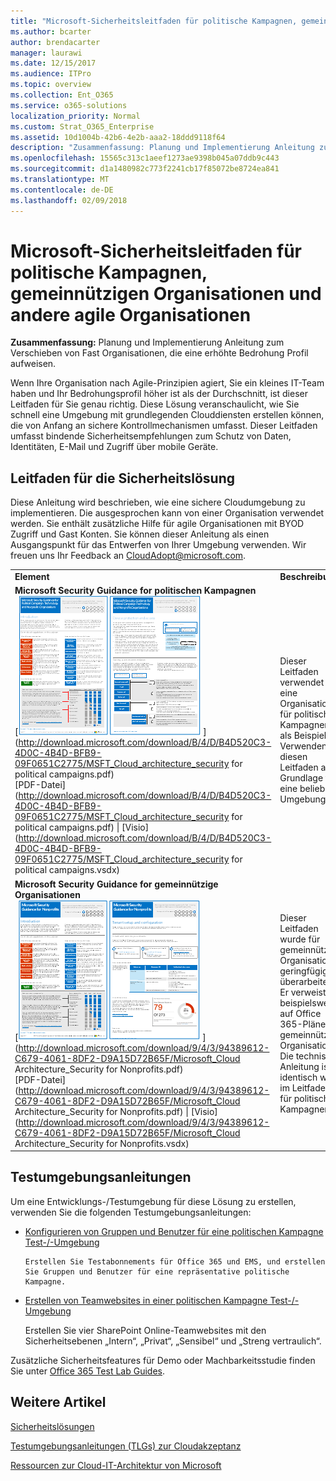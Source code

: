 ```yaml
---
title: "Microsoft-Sicherheitsleitfaden für politische Kampagnen, gemeinnützigen Organisationen und andere agile Organisationen"
ms.author: bcarter
author: brendacarter
manager: laurawi
ms.date: 12/15/2017
ms.audience: ITPro
ms.topic: overview
ms.collection: Ent_O365
ms.service: o365-solutions
localization_priority: Normal
ms.custom: Strat_O365_Enterprise
ms.assetid: 10d1004b-42b6-4e2b-aaa2-18ddd9118f64
description: "Zusammenfassung: Planung und Implementierung Anleitung zum Verschieben von Fast Organisationen, die eine erhöhte Bedrohung Profil aufweisen."
ms.openlocfilehash: 15565c313c1aeef1273ae9398b045a07ddb9c443
ms.sourcegitcommit: d1a1480982c773f2241cb17f85072be8724ea841
ms.translationtype: MT
ms.contentlocale: de-DE
ms.lasthandoff: 02/09/2018
---
```

# <a name="microsoft-security-guidance-for-political-campaigns-nonprofits-and-other-agile-organizations"></a>Microsoft-Sicherheitsleitfaden für politische Kampagnen, gemeinnützigen Organisationen und andere agile Organisationen

 **Zusammenfassung:** Planung und Implementierung Anleitung zum Verschieben von Fast Organisationen, die eine erhöhte Bedrohung Profil aufweisen.
  
Wenn Ihre Organisation nach Agile-Prinzipien agiert, Sie ein kleines IT-Team haben und Ihr Bedrohungsprofil höher ist als der Durchschnitt, ist dieser Leitfaden für Sie genau richtig. Diese Lösung veranschaulicht, wie Sie schnell eine Umgebung mit grundlegenden Clouddiensten erstellen können, die von Anfang an sichere Kontrollmechanismen umfasst. Dieser Leitfaden umfasst bindende Sicherheitsempfehlungen zum Schutz von Daten, Identitäten, E-Mail und Zugriff über mobile Geräte.
  
## <a name="security-solution-guidance"></a>Leitfaden für die Sicherheitslösung

Diese Anleitung wird beschrieben, wie eine sichere Cloudumgebung zu implementieren. Die ausgesprochen kann von einer Organisation verwendet werden. Sie enthält zusätzliche Hilfe für agile Organisationen mit BYOD Zugriff und Gast Konten. Sie können dieser Anleitung als einen Ausgangspunkt für das Entwerfen von Ihrer Umgebung verwenden. Wir freuen uns Ihr Feedback an [CloudAdopt@microsoft.com](mailto:CloudAdopt@microsoft.com). 
  
|||
|:-----|:-----|
|**Element** <br/> |**Beschreibung** <br/> |
|**Microsoft Security Guidance for politischen Kampagnen** <br/> [![Ziehpunkt eigenes Ende Mini Poster festgelegt.](images/d370ce28-ca40-4930-9a2c-907312aa06c8.png)          ](http://download.microsoft.com/download/B/4/D/B4D520C3-4D0C-4B4D-BFB9-09F0651C2775/MSFT_Cloud_architecture_security for political campaigns.pdf) <br/> [PDF-Datei](http://download.microsoft.com/download/B/4/D/B4D520C3-4D0C-4B4D-BFB9-09F0651C2775/MSFT_Cloud_architecture_security for political campaigns.pdf) \| [Visio](http://download.microsoft.com/download/B/4/D/B4D520C3-4D0C-4B4D-BFB9-09F0651C2775/MSFT_Cloud_architecture_security for political campaigns.vsdx)   <br/> |Dieser Leitfaden verwendet eine Organisation für politische Kampagnen als Beispiel. Verwenden Sie diesen Leitfaden als Grundlage für eine beliebige Umgebung.   <br/> |
|**Microsoft Security Guidance for gemeinnützige Organisationen** <br/> [![Miniaturbild für die Datei zum Herunterladen](images/e4784889-1c69-4067-9a8f-31d31d1eceea.png)          ](http://download.microsoft.com/download/9/4/3/94389612-C679-4061-8DF2-D9A15D72B65F/Microsoft_Cloud Architecture_Security for Nonprofits.pdf) <br/> [PDF-Datei](http://download.microsoft.com/download/9/4/3/94389612-C679-4061-8DF2-D9A15D72B65F/Microsoft_Cloud Architecture_Security for Nonprofits.pdf) \| [Visio](http://download.microsoft.com/download/9/4/3/94389612-C679-4061-8DF2-D9A15D72B65F/Microsoft_Cloud Architecture_Security for Nonprofits.vsdx)   <br/> |Dieser Leitfaden wurde für gemeinnützige Organisationen geringfügig überarbeitet. Er verweist beispielsweise auf Office 365-Pläne für gemeinnützige Organisation. Die technische Anleitung ist identisch wie im Leitfaden für politische Kampagnen.  <br/> |
   
## <a name="test-lab-guides"></a>Testumgebungsanleitungen

Um eine Entwicklungs-/Testumgebung für diese Lösung zu erstellen, verwenden Sie die folgenden Testumgebungsanleitungen:   
  
- [Konfigurieren von Gruppen und Benutzer für eine politischen Kampagne Test-/-Umgebung](configure-groups-and-users-for-a-political-campaign-dev-test-environment.md)
    
      Erstellen Sie Testabonnements für Office 365 und EMS, und erstellen Sie Gruppen und Benutzer für eine repräsentative politische Kampagne.
    
- [Erstellen von Teamwebsites in einer politischen Kampagne Test-/-Umgebung](create-team-sites-in-a-political-campaign-dev-test-environment.md)
    
    Erstellen Sie vier SharePoint Online-Teamwebsites mit den Sicherheitsebenen „Intern“, „Privat“, „Sensibel“ und „Streng vertraulich“.
    
Zusätzliche Sicherheitsfeatures für Demo oder Machbarkeitsstudie finden Sie unter [Office 365 Test Lab Guides](http://aka.ms/o365tlgs).
  
## <a name="see-also"></a>Weitere Artikel

[Sicherheitslösungen](security-solutions.md)
  
[Testumgebungsanleitungen (TLGs) zur Cloudakzeptanz](cloud-adoption-test-lab-guides-tlgs.md)
  
[Ressourcen zur Cloud-IT-Architektur von Microsoft](microsoft-cloud-it-architecture-resources.md)



